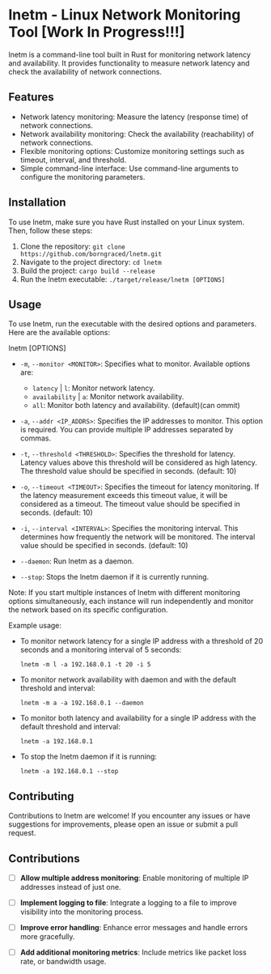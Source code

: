 # lnetm - Linux Network Monitoring Tool [Work In Progress!!!]

lnetm is a command-line tool built in Rust for monitoring network latency and availability. It provides functionality to measure network latency and check the availability of network connections.

## Features

- Network latency monitoring: Measure the latency (response time) of network connections.
- Network availability monitoring: Check the availability (reachability) of network connections.
- Flexible monitoring options: Customize monitoring settings such as timeout, interval, and threshold.
- Simple command-line interface: Use command-line arguments to configure the monitoring parameters.

## Installation

To use lnetm, make sure you have Rust installed on your Linux system. Then, follow these steps:

1. Clone the repository: `git clone https://github.com/borngraced/lnetm.git`
2. Navigate to the project directory: `cd lnetm`
3. Build the project: `cargo build --release`
4. Run the lnetm executable: `./target/release/lnetm [OPTIONS]`

## Usage

To use lnetm, run the executable with the desired options and parameters. Here are the available options:

lnetm [OPTIONS]

- `-m`, `--monitor <MONITOR>`: Specifies what to monitor. Available options are:
  - `latency` | `l`: Monitor network latency.
  - `availability` | `a`: Monitor network availability.
  - `all`: Monitor both latency and availability. (default)(can ommit)

- `-a`, `--addr <IP_ADDRS>`: Specifies the IP addresses to monitor. This option is required. You can provide multiple IP addresses separated by commas.

- `-t`, `--threshold <THRESHOLD>`: Specifies the threshold for latency. Latency values above this threshold will be considered as high latency. The threshold value should be specified in seconds. (default: 10)

- `-o`, `--timeout <TIMEOUT>`: Specifies the timeout for latency monitoring. If the latency measurement exceeds this timeout value, it will be considered as a timeout. The timeout value should be specified in seconds. (default: 10)

- `-i`, `--interval <INTERVAL>`: Specifies the monitoring interval. This determines how frequently the network will be monitored. The interval value should be specified in seconds. (default: 10)

- `--daemon`: Run lnetm as a daemon.
- `--stop`: Stops the lnetm daemon if it is currently running.

Note: If you start multiple instances of lnetm with different monitoring options simultaneously, each instance will run independently and monitor the network based on its specific configuration.

Example usage:

- To monitor network latency for a single IP address with a threshold of 20 seconds and a monitoring interval of 5 seconds:

    ```plaintext
    lnetm -m l -a 192.168.0.1 -t 20 -i 5
    ```

- To monitor network availability with daemon and with the default threshold and interval:

    ```plaintext
    lnetm -m a -a 192.168.0.1 --daemon
    ```

- To monitor both latency and availability for a single IP address with the default threshold and interval:

    ```plaintext
    lnetm -a 192.168.0.1
    ```

- To stop the lnetm daemon if it is running:

    ```plaintext
    lnetm -a 192.168.0.1 --stop
    ```

## Contributing

Contributions to lnetm are welcome! If you encounter any issues or have suggestions for improvements, please open an issue or submit a pull request.

Contributions
-------------

- [ ] **Allow multiple address monitoring**: Enable monitoring of multiple IP addresses instead of just one.
- [ ] **Implement logging to file**: Integrate a logging to a file to improve visibility into the monitoring process.
- [ ] **Improve error handling**: Enhance error messages and handle errors more gracefully.
- [ ] **Add additional monitoring metrics**: Include metrics like packet loss rate, or bandwidth usage.

